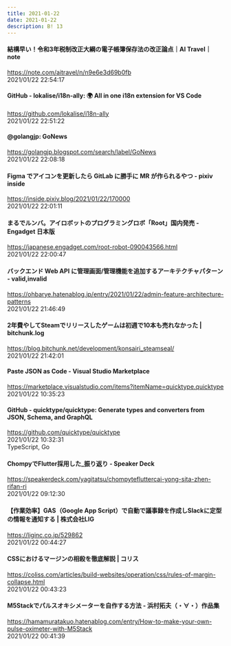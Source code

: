 ```yaml
---
title: 2021-01-22
date: 2021-01-22
description: B! 13
---
```


#### 結構早い！令和3年税制改正大綱の電子帳簿保存法の改正論点｜AI Travel｜note
https://note.com/aitravel/n/n9e6e3d69b0fb<br>
2021/01/22 22:54:17<br>


#### GitHub - lokalise/i18n-ally: 🌍 All in one i18n extension for VS Code
https://github.com/lokalise/i18n-ally<br>
2021/01/22 22:51:22<br>


#### @golangjp: GoNews
https://golangjp.blogspot.com/search/label/GoNews<br>
2021/01/22 22:08:18<br>


#### Figma でアイコンを更新したら GitLab に勝手に MR が作られるやつ - pixiv inside
https://inside.pixiv.blog/2021/01/22/170000<br>
2021/01/22 22:01:11<br>


#### まるでルンバ。アイロボットのプログラミングロボ「Root」国内発売 - Engadget 日本版
https://japanese.engadget.com/root-robot-090043566.html<br>
2021/01/22 22:00:47<br>


#### バックエンド Web API に管理画面/管理機能を追加するアーキテクチャパターン - valid,invalid
https://ohbarye.hatenablog.jp/entry/2021/01/22/admin-feature-architecture-patterns<br>
2021/01/22 21:46:49<br>


#### 2年費やしてSteamでリリースしたゲームは初週で10本も売れなかった | bitchunk.log
https://blog.bitchunk.net/development/konsairi_steamseal/<br>
2021/01/22 21:42:01<br>


#### Paste JSON as Code - Visual Studio Marketplace
https://marketplace.visualstudio.com/items?itemName=quicktype.quicktype<br>
2021/01/22 10:35:23<br>


#### GitHub - quicktype/quicktype: Generate types and converters from JSON, Schema, and GraphQL
https://github.com/quicktype/quicktype<br>
2021/01/22 10:32:31<br>
TypeScript, Go


#### ChompyでFlutter採用した_振り返り - Speaker Deck
https://speakerdeck.com/yagitatsu/chompytefluttercai-yong-sita-zhen-rifan-ri<br>
2021/01/22 09:12:30<br>


#### 【作業効率】GAS（Google App Script）で自動で議事録を作成しSlackに定型の情報を通知する | 株式会社LIG
https://liginc.co.jp/529862<br>
2021/01/22 00:44:27<br>


#### CSSにおけるマージンの相殺を徹底解説 | コリス
https://coliss.com/articles/build-websites/operation/css/rules-of-margin-collapse.html<br>
2021/01/22 00:43:23<br>


#### M5Stackでパルスオキシメーターを自作する方法 - 浜村拓夫（・∀・）作品集
https://hamamuratakuo.hatenablog.com/entry/How-to-make-your-own-pulse-oximeter-with-M5Stack<br>
2021/01/22 00:41:39<br>


